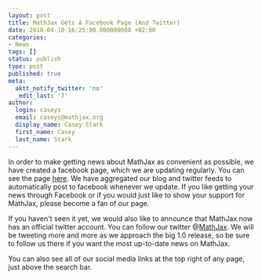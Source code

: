 ```yaml
---
layout: post
title: MathJax Gets A Facebook Page (And Twitter)
date: 2010-04-10 16:25:00.000000000 +02:00
categories:
- News
tags: []
status: publish
type: post
published: true
meta:
  aktt_notify_twitter: 'no'
  _edit_last: '7'
author:
  login: caseys
  email: caseys@mathjax.org
  display_name: Casey Stark
  first_name: Casey
  last_name: Stark
---
```


In order to make getting news about MathJax as convenient as possible, we have created a facebook page, which we are updating regularly. You can see the page [here](http://www.facebook.com/pages/MathJax/351834882701). We have aggregated our blog and twitter feeds to automatically post to facebook whenever we update. If you like getting your news through Facebook or if you would just like to show your support for MathJax, please become a fan of our page.

If you haven't seen it yet, we would also like to announce that MathJax now has an official twitter account. You can follow our twitter @[MathJax](http://www.twitter.com/mathjax). We will be tweeting more and more as we approach the big 1.0 release, so be sure to follow us there if you want the most up-to-date news on MathJax.

You can also see all of our social media links at the top right of any page, just above the search bar.